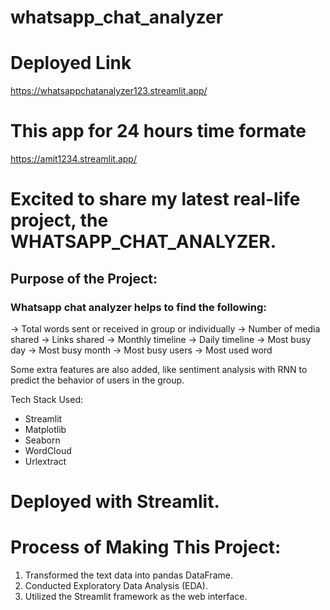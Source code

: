 # whatsapp_chat_analyzer

# Deployed Link

https://whatsappchatanalyzer123.streamlit.app/

# This app for 24 hours time formate

https://amit1234.streamlit.app/

# Excited to share my latest real-life project, the WHATSAPP_CHAT_ANALYZER.

## Purpose of the Project:

### Whatsapp chat analyzer helps to find the following:

 -> Total words sent or received in group or individually
 -> Number of media shared
 -> Links shared
 -> Monthly timeline
 -> Daily timeline
 -> Most busy day
 -> Most busy month
 -> Most busy users
 -> Most used word

Some extra features are also added, like sentiment analysis with RNN to predict the behavior of users in the group.

Tech Stack Used:

- Streamlit
- Matplotlib
- Seaborn
- WordCloud
- Urlextract

# Deployed with Streamlit.

# Process of Making This Project:

1) Transformed the text data into pandas DataFrame.
2) Conducted Exploratory Data Analysis (EDA).
3) Utilized the Streamlit framework as the web interface.
